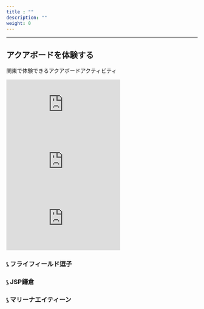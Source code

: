 ```yaml
---
title : ""
description: ""
weight: 0
---
```



<hr id="activity" />
<h2 id="experience">アクアボードを体験する</h2>

関東で体験できるアクアボードアクティビティ


<iframe id="location_map1" class="map" src="https://www.google.com/maps/embed?pb=!1m18!1m12!1m3!1d17831.876712274356!2d139.54783839598667!3d35.29924991650879!2m3!1f0!2f0!3f0!3m2!1i1024!2i768!4f13.1!3m3!1m2!1s0x6018466de4bafa9b%3A0x5f31ccd3657aa086!2z44OV44Op44Kk44OV44Kj44O844Or44OJ6YCX5a2Q!5e0!3m2!1sja!2sjp!4v1570360331899!5m2!1sja!2sjp" frameborder="0" style="border:0;" allowfullscreen=""></iframe>

<iframe id="location_map2" class="map dispnone"  src="https://www.google.com/maps/embed?pb=!1m18!1m12!1m3!1d13636.538198108998!2d139.55185346872906!3d35.300197864254876!2m3!1f0!2f0!3f0!3m2!1i1024!2i768!4f13.1!3m3!1m2!1s0x0%3A0xcd93aad5e87ad65!2z44K444Kn44OD44OI44K544Kt44O844OX44Op44K26Y6M5YCJ!5e0!3m2!1sja!2sjp!4v1570363268935!5m2!1sja!2sjp" frameborder="0" style="border:0;" allowfullscreen=""></iframe>

<iframe id="location_map3" class="map dispnone"  src="https://www.google.com/maps/embed?pb=!1m18!1m12!1m3!1d3251.0285536038705!2d138.8948744146541!3d35.42932268025384!2m3!1f0!2f0!3f0!3m2!1i1024!2i768!4f13.1!3m3!1m2!1s0x0%3A0xdb852c02c2433eec!2z5bGx5Lit5rmW44Oe44Oq44O844OK44Ko44Kk44OG44Kj44O844Oz!5e0!3m2!1sja!2sjp!4v1570363334395!5m2!1sja!2sjp" frameborder="0" style="border:0;" allowfullscreen=""></iframe>

<h3 id="location1" class="location bold"><a class="tel" href="tel:000-000-000">📞</a>   フライフィールド逗子 </h3>
<h3 id="location2" class="location"><a class="tel" href="tel:000-000-000">📞</a>   JSP鎌倉 </h3>
<h3 id="location3" class="location"><a class="tel" href="tel:000-000-000">📞</a>   マリーナエイティーン </h3>



<script>
location1.addEventListener('click', function(e){
    changeBold(location1,location3,location2);
    location_map1.classList.remove('dispnone');
    location_map2.classList.add('dispnone');
    location_map3.classList.add('dispnone');
});
location2.addEventListener('click', function(e){
    changeBold(location2,location1,location3);
    location_map2.classList.remove('dispnone');
    location_map1.classList.add('dispnone');
    location_map3.classList.add('dispnone');
});
location3.addEventListener('click', function(e){
    changeBold(location3,location1,location2);
    location_map3.classList.remove('dispnone');
    location_map1.classList.add('dispnone');
    location_map2.classList.add('dispnone');

});
function changeBold(add,rm1,rm2){
    add.classList.add('bold');
    rm1.classList.remove('bold');
    rm2.classList.remove('bold');
}
</script>


